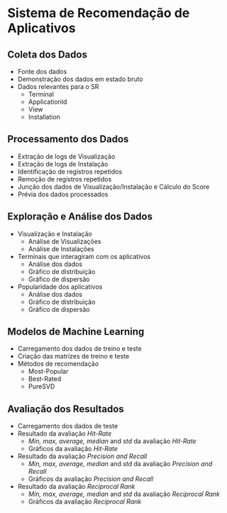 # Sistema de Recomendação de Aplicativos


## Coleta dos Dados

- Fonte dos dados
- Demonstração dos dados em estado bruto
- Dados relevantes para o SR
    - Terminal
    - ApplicationId
    - View
    - Installation

## Processamento dos Dados

- Extração de logs de Visualização
- Extração de logs de Instalação
- Identificação de registros repetidos
- Remoção de registros repetidos
- Junção dos dados de Visualização/Instalação e Cálculo do Score
- Prévia dos dados processados


## Exploração e Análise dos Dados

- Visualização e Instalação
    - Análise de Visualizações
    - Análise de Instalações
- Terminais que interagiram com os aplicativos
    - Análise dos dados
    - Gráfico de distribuição
    - Gráfico de dispersão
- Popularidade dos aplicativos
    - Análise dos dados
    - Gráfico de distribuição
    - Gráfico de dispersão


## Modelos de Machine Learning

- Carregamento dos dados de treino e teste
- Criação das matrizes de treino e teste
- Métodos de recomendação
    - Most-Popular
    - Best-Rated
    - PureSVD

## Avaliação dos Resultados

- Carregamento dos dados de teste
- Resultado da avaliação *Hit-Rate*
    - *Min, max, average, median* and *std* da avaliação *Hit-Rate*
    - Gráficos da avaliação *Hit-Rate*
- Resultado da avaliação *Precision and Recall*
    - *Min, max, average, median* and *std* da avaliação *Precision and Recall*
    - Gráficos da avaliação *Precision and Recall*
- Resultado da avaliação *Reciprocal Rank*  
    - *Min, max, average, median* and *std* da avaliação *Reciprocal Rank*
    - Gráficos da avaliação *Reciprocal Rank*
